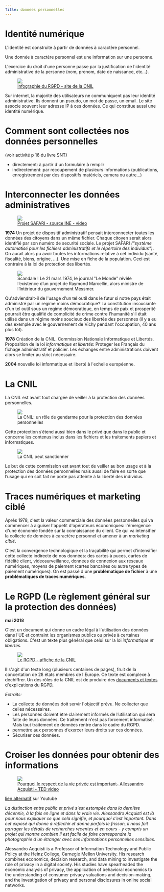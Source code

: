 ```yaml
---
Title: donnees personnelles
---
```


# Identité numérique
L'identité est construite à partir de données à caractère personnel.

Une donnée à caractère personnel est une information sur une personne.

L'exercice du droit d'une personne passe par la justification de l'identité administrative de la personne (nom, prenom, date de naissance, etc...).

<figure>
	<img src="../images/rgpd1.png">
	<a href="https://www.cnil.fr/fr/rgpd-de-quoi-parle-t-on">
		<figcaption>Infographie du RGPD - site de la CNIL</figcaption>
	</a>
</figure>

Sur internet, la majorité des utilisateurs ne communiquent pas leur identité administrative. Ils donnent un pseudo, un mot de passe, un email. Le site associe souvent leur adresse IP à ces données. Ce qui constitue aussi une identité numérique.

# Comment sont collectées nos données personnelles
(voir activité p 16 du livre SNT)

* directement: à partir d'un formulaire à remplir
* indirectement: par recoupement de plusieurs informations (publications, enregistrement par des dispositifs matériels, camera ou autre...)

# Interconnecter les données administratives
<figure><a href="https://sites.ina.fr/cnil/focus/chapitre/2/medias">
	<img src="../images/safari2.png">
	<figcaption>Projet SAFARI - source INE - video</figcaption></a>
</figure>

**1974** Un projet de dispositif administratif pensait interconnecter toutes les données des citoyens dans un même fichier. Chaque citoyen serait alors identifié par son numéro de securité sociale. Le projet SAFARI *("système automatisé pour les fichiers administratifs et le répertoire des individus")*. On aurait alors pu avoir toutes les informations relative à cet individu (santé, fiscalité, biens, origine, ...). Une mise en fiche de la population. Ceci est contraire à la loi de protection des libertés.

<figure><img src="../images/safari.jpeg">
	<figcaption>Scandale ! Le 21 mars 1974, le journal "Le Monde" révèle l’existence d’un projet de Raymond Marcellin, alors ministre de l’Intérieur du gouvernement Messmer.</figcaption>
</figure>

Qu'adviendrait-il de l'usage d'un tel outil dans le futur si notre pays était administré par un regime moins démocratique? La constitution insouciante d'un tel outil sous un regime démocratique, en temps de paix et prosperité pourrait être qualifié de complicité de crime contre l'humanité s'il était utilisé dans un régime moins soucieux des libertés des personnes (il y a eu des exemple avec le gouvernement de Vichy pendant l'occupation, 40 ans plus tôt).

**1978** Création de la CNIL. Commission Nationale Informatique et Libertés.<br>
Proposition de la loi *informatique et libertés*: Proteger les Français du fichage administratif et policier. Les échanges entre administrations doivent alors se limiter au strict nécessaire.

**2004** nouvelle loi informatique et liberté à l'echelle européenne.

# La CNIL
La CNIL est avant tout chargée de veiller à la protection des données personnelles.

<figure><img src="../images/cnil1.webp">
	<figcaption>La CNIL: un rôle de gendarme pour la protection des données personnelles</figcaption>
</figure>

Cette protection s’étend aussi bien dans le privé que dans le public et concerne les contenus inclus dans les fichiers et les traitements papiers et informatiques.

<figure><img src="../images/cnil2.webp">
	<figcaption>La CNIL peut sanctionner</figcaption>
</figure>

Le but de cette commission est avant tout de veiller au bon usage et à la protection des données personnelles mais aussi de faire en sorte que l’usage qui en soit fait ne porte pas atteinte à la liberté des individus.



# Traces numériques et marketing ciblé
Après 1978, c'est la valeur commerciale des données personnelles qui va commencer à aiguiser l'appetit d'opérateurs économiques: l'émergence d'une économie fondée sur la connaissance du client. Ce qui va intensifier la collecte de données à caractère personnel et amener à un *marketing ciblé*.

C'est la convergence technologique et la traçabilité qui permet d'intensifier cette collecte indirecte de nos données: des cartes à puces, cartes de fidélité client, videosurveillance, données de connexion aux réseaux numériques, moyens de paiement (cartes bancaires ou autre types de paiement numériques). On est passé d'une **problématique de fichier** à une **problématiques de traces numériques**.

# Le RGPD (Le règlement général sur la protection des données)
**mai 2018**

C'est un document qui donne un cadre légal à l'utilisation des données dans l'UE et contraint les organismes publics ou privés à certaines obligations. C'est un texte plus général que celui sur la loi *informatique et libertés*.

<figure>
	<img src="../images/rgpd3.png">
	<a href="https://www.cnil.fr/fr/rgpd-par-ou-commencer">
	<figcaption>Le RGPD - affiche de la CNIL</figcaption></a>
</figure>

Il s'agit d'un texte long (plusieurs centaines de pages), fruit de la concertation de 28 états membres de l'Europe. Ce texte est complexe à dechiffrer. Un des rôles de la CNIL est de produire des <a href="https://www.cnil.fr/fr/rgpd-de-quoi-parle-t-on">documents et textes</a> d'explications du RGPD.

*Extraits:*

* La collecte de données doit servir l'objectif prévu. Ne collecter que celles nécessaires.
* Les personnes doivent être clairement informés de l’utilisation qui sera faite de leurs données. Ce traitement n'est pas forcement informatisé. Mais tout traitement de données rentre dans le cadre du RGPD.
* permettre aux personnes d’exercer leurs droits sur ces données.
* Sécuriser ces données.

# Croiser les données pour obtenir des informations
<figure><a href="https://www.ted.com/talks/alessandro_acquisti_what_will_a_future_without_secrets_look_like/transcript?language=fr">
	<img src="../images/TED.png">
	<figcaption>Pourquoi le respect de la vie privée est important- Allessandro Acquisti - TED video</figcaption></a>
</figure>

[lien alternatif](https://www.youtube.com/watch?v=U6OMZQ5h-xk) sur Youtube

*La distinction entre public et privé s'est estompée dans la dernière décennie, à la fois en ligne et dans la vraie vie. Alessandro Acquisti est là pour nous expliquer ce que cela signifie, et pourquoi c'est important. Dans cet exposé qui donne à réfléchir et donne parfois le frisson, il nous fait partager les détails de recherches récentes et en cours - y compris un projet qui montre combien il est facile de faire correspondre la photographie d'un étranger avec ses informations personnelles sensibles.*

Alessandro Acquisti is a Professor of Information Technology and Public Policy at the Heinz College, Carnegie Mellon University. His research combines economics, decision research, and data mining to investigate the role of privacy in a digital society. His studies have spearheaded the economic analysis of privacy, the application of behavioral economics to the understanding of consumer privacy valuations and decision-making, and the investigation of privacy and personal disclosures in online social networks.

